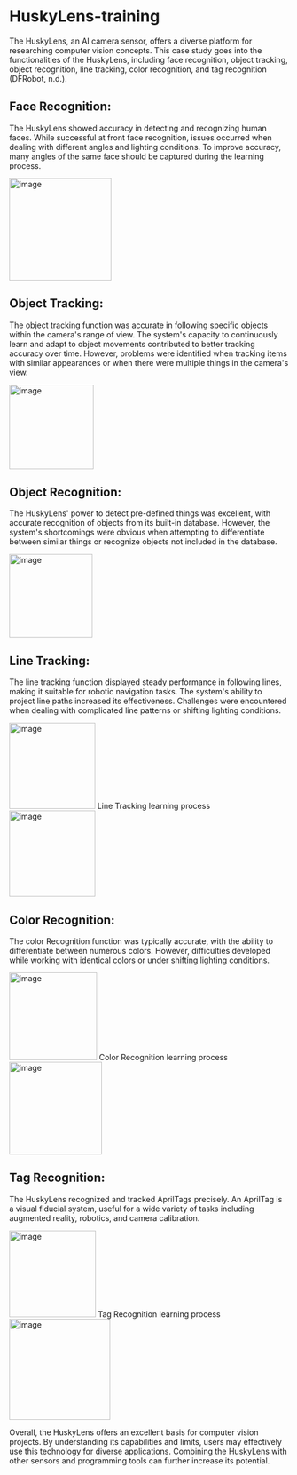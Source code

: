 # HuskyLens-training

The HuskyLens, an AI camera sensor, offers a diverse platform for researching computer vision concepts. This case study goes into the functionalities of the HuskyLens, including face recognition, object tracking, object recognition, line tracking, color recognition, and tag recognition (DFRobot, n.d.).

## Face Recognition:
The HuskyLens showed accuracy in detecting and recognizing human faces. While successful at front face recognition, issues occurred when dealing with different angles and lighting conditions. To improve accuracy, many angles of the same face should be captured during the learning process.
 
<img width="184" alt="image" src="https://github.com/user-attachments/assets/3034c37a-bb3f-4524-83e0-718f610034d9">

## Object Tracking:
The object tracking function was accurate in following specific objects within the camera's range of view. The system's capacity to continuously learn and adapt to object movements contributed to better tracking accuracy over time. However, problems were identified when tracking items with similar appearances or when there were multiple things in the camera's view.
 
<img width="152" alt="image" src="https://github.com/user-attachments/assets/2008d285-eaf5-4106-ab42-57f8b7bdac14">

## Object Recognition:
The HuskyLens' power to detect pre-defined things was excellent, with accurate recognition of objects from its built-in database. However, the system's shortcomings were obvious when attempting to differentiate between similar things or recognize objects not included in the database.
 
<img width="150" alt="image" src="https://github.com/user-attachments/assets/a0ec1144-9697-4eab-bc9d-d1b791a808d8">

## Line Tracking:
The line tracking function displayed steady performance in following lines, making it suitable for robotic navigation tasks. The system's ability to project line paths increased its effectiveness. Challenges were encountered when dealing with complicated line patterns or shifting lighting conditions.
 
<img width="155" alt="image" src="https://github.com/user-attachments/assets/af2b0b6f-b8e9-4e84-ac69-1fc66e2774ac">
Line Tracking learning process
 
<img width="155" alt="image" src="https://github.com/user-attachments/assets/6117efa9-e71d-4bcd-9f3e-4c3ffbc654f2">

## Color Recognition:
The color Recognition function was typically accurate, with the ability to differentiate between numerous colors. However, difficulties developed while working with identical colors or under shifting lighting conditions. 
 
<img width="158" alt="image" src="https://github.com/user-attachments/assets/e61b4bf4-0c52-4461-9e49-7d9cf97d435d">
Color Recognition learning process
 
<img width="167" alt="image" src="https://github.com/user-attachments/assets/57e91722-693b-43d5-ad07-c9ed742dbddd">

## Tag Recognition: 
The HuskyLens recognized and tracked AprilTags precisely. An AprilTag is a visual fiducial system, useful for a wide variety of tasks including augmented reality, robotics, and camera calibration.
 
<img width="156" alt="image" src="https://github.com/user-attachments/assets/50620ef9-9df3-4b56-a802-cdbbdd537f67">
Tag Recognition learning process
 
<img width="182" alt="image" src="https://github.com/user-attachments/assets/0ea44a7c-eac7-4c17-8301-5b2777d140cf">

Overall, the HuskyLens offers an excellent basis for computer vision projects. By understanding its capabilities and limits, users may effectively use this technology for diverse applications. Combining the HuskyLens with other sensors and programming tools can further increase its potential.

